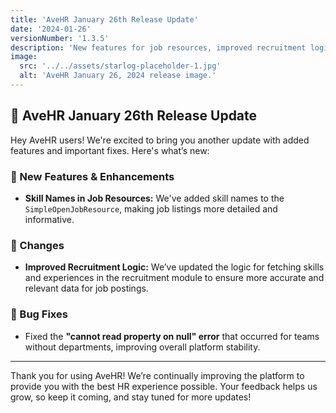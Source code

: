 ```yaml
---
title: 'AveHR January 26th Release Update'
date: '2024-01-26'
versionNumber: '1.3.5'
description: 'New features for job resources, improved recruitment logic, and key bug fixes.'
image:
  src: '../../assets/starlog-placeholder-1.jpg'
  alt: 'AveHR January 26, 2024 release image.'
---
```


## 🚀 AveHR January 26th Release Update

Hey AveHR users! We're excited to bring you another update with added features and important fixes. Here's what’s new:

### 🍿 New Features & Enhancements

- **Skill Names in Job Resources:** We've added skill names to the `SimpleOpenJobResource`, making job listings more detailed and informative.

### 🔄 Changes

- **Improved Recruitment Logic:** We’ve updated the logic for fetching skills and experiences in the recruitment module to ensure more accurate and relevant data for job postings.

### 🐞 Bug Fixes

- Fixed the **"cannot read property on null" error** that occurred for teams without departments, improving overall platform stability.

---

Thank you for using AveHR! We’re continually improving the platform to provide you with the best HR experience possible. Your feedback helps us grow, so keep it coming, and stay tuned for more updates!